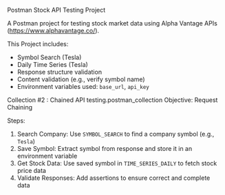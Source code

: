 Postman Stock API Testing Project

A Postman project for testing stock market data using Alpha Vantage APIs (https://www.alphavantage.co/).

This Project includes:

- Symbol Search (Tesla)
- Daily Time Series (Tesla)
- Response structure validation
- Content validation (e.g., verify symbol name)
- Environment variables used: `base_url`, `api_key`

Collection #2 : Chained API testing.postman_collection
Objective: Request Chaining

Steps:
1. Search Company: Use `SYMBOL_SEARCH` to find a company symbol (e.g., `Tesla`)
2. Save Symbol: Extract symbol from response and store it in an environment variable
3. Get Stock Data: Use saved symbol in `TIME_SERIES_DAILY` to fetch stock price data
4. Validate Responses: Add assertions to ensure correct and complete data
